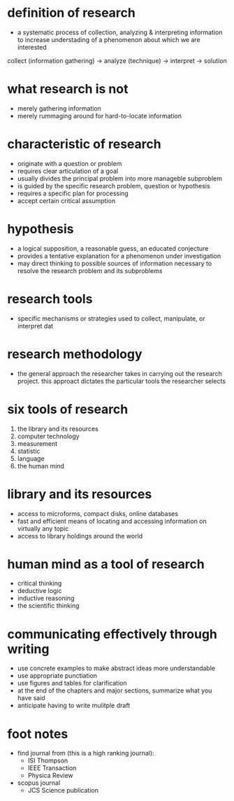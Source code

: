 # definition of research
- a systematic process of collection, analyzing & interpreting information to increase understading of a phenomenon about which we are interested

collect (information gathering)		->	 analyze (technique)	 ->	 interpret 	-> 	solution

# what research is not
- merely gathering information
- merely rummaging around for hard-to-locate information

# characteristic of research
- originate with a question or problem
- requires clear articulation of a goal
- usually divides the principal problem into more manageble subproblem
- is guided by the specific research problem, question or hypothesis
- requires a specific plan for processing
- accept certain critical assumption

# hypothesis
- a logical supposition, a reasonable guess, an educated conjecture
- provides a tentative explanation for a phenomenon under investigation
- may direct thinking to possible sources of information necessary to resolve the research problem and its subproblems

# research tools
- specific mechanisms or strategies used to collect, manipulate, or interpret dat

# research methodology
- the general approach the researcher takes in carrying out the research project. this approact dictates the particular tools the researcher selects

# six tools of research
1. the library and its resources
2. computer technology
3. measurement
4. statistic
5. language
6. the human mind

# library and its resources
- access to microforms, compact disks, online databases
- fast and efficient means of locating and accessing information on virtually any topic
- access to library holdings around the world

# human mind as a tool of research
- critical thinking
- deductive logic
- inductive reasoning
- the scientific thinking

# communicating effectively through writing
- use concrete examples to make abstract ideas more understandable
- use appropriate punctiation
- use figures and tables for clarification
- at the end of the chapters and major sections, summarize what you have said
- anticipate having to write mulitple draft

# foot notes
- find journal from (this is a high ranking journal): 
	- ISI Thompson
	- IEEE Transaction
	- Physica Review
- scopus journal
	- JCS Science publication
